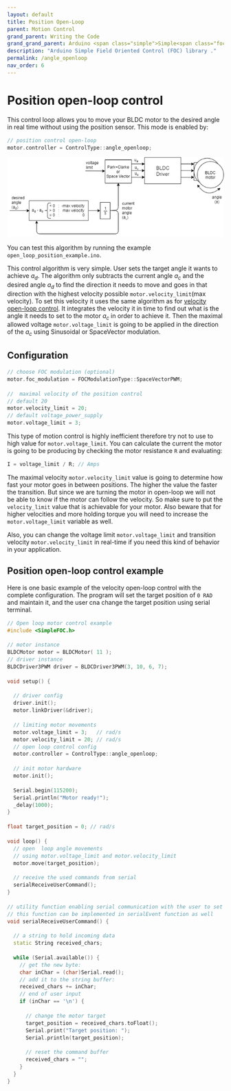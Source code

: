 ```yaml
---
layout: default
title: Position Open-Loop
parent: Motion Control
grand_parent: Writing the Code
grand_grand_parent: Arduino <span class="simple">Simple<span class="foc">FOC</span>library</span>
description: "Arduino Simple Field Oriented Control (FOC) library ."
permalink: /angle_openloop
nav_order: 6
---
```


# Position open-loop control 
This control loop allows you to move your BLDC motor to the desired angle in real time without using the position sensor.  This mode is enabled by:
```cpp
// position control open-loop
motor.controller = ControlType::angle_openloop;
```
<img src="extras/Images/open_loop_angle.png">

You can test this algorithm by running the example `open_loop_position_example.ino`.

This control algorithm is very simple. User sets the target angle it wants to achieve <i>a<sub>d</sub></i>. The algorithm only subtracts the current angle <i>a<sub>c</sub></i> and the desired angle <i>a<sub>d</sub></i> to find the direction it needs to move and goes in that direction with the highest velocity possible `motor.velocity_limit`(max velocity). To set this velocity it uses the same algorithm as for [velocity open-loop control](velocity_openloop). It integrates the velocity it in time to find out what is the angle it needs to set to the motor <i>a<sub>c</sub></i> in order to achieve it. Then the maximal allowed voltage `motor.voltage_limit` is going to be applied in the direction of the <i>a<sub>c</sub></i> using Sinusoidal or SpaceVector modulation.

## Configuration
``` cpp
// choose FOC modulation (optional)
motor.foc_modulation = FOCModulationType::SpaceVectorPWM;

//  maximal velocity of the position control
// default 20
motor.velocity_limit = 20;
// default voltage_power_supply
motor.voltage_limit = 3;
```

This type of motion control is highly inefficient therefore try not to use to high value for `motor.voltage_limit`. You can calculate the current the motor is going to be producing by checking the motor resistance `R` and evaluating:
```cpp
I = voltage_limit / R; // Amps
```

The maximal velocity `motor.velocity_limit` value is going to determine how fast your motor goes in between positions. The higher the value the faster the transition. But since we are turning the motor in open-loop we will not be able to know if the motor can follow the velocity. So make sure to put the `velocity_limit` value that is achievable for your motor. Also beware that for higher velocities and more holding torque you will need to increase the `motor.voltage_limit` variable as well.

Also, you can change the voltage limit `motor.voltage_limit` and transition velocity `motor.velocity_limit` in real-time if you need this kind of behavior in your application.
## Position open-loop control example
Here is one basic example of the velocity open-loop control with the complete configuration. The program will set the target position of `0 RAD` and maintain it, and the user cna change the target position using serial terminal.
```cpp
// Open loop motor control example 
#include <SimpleFOC.h>

// motor instance
BLDCMotor motor = BLDCMotor( 11 );
// driver instance
BLDCDriver3PWM driver = BLDCDriver3PWM(3, 10, 6, 7);

void setup() {

  // driver config
  driver.init();
  motor.linkDriver(&driver);
  
  // limiting motor movements
  motor.voltage_limit = 3;   // rad/s
  motor.velocity_limit = 20; // rad/s
  // open loop control config
  motor.controller = ControlType::angle_openloop;

  // init motor hardware
  motor.init();
  
  Serial.begin(115200);
  Serial.println("Motor ready!");
  _delay(1000);
}

float target_position = 0; // rad/s

void loop() {
  // open  loop angle movements 
  // using motor.voltage_limit and motor.velocity_limit
  motor.move(target_position);

  // receive the used commands from serial
  serialReceiveUserCommand();
}

// utility function enabling serial communication with the user to set the target values
// this function can be implemented in serialEvent function as well
void serialReceiveUserCommand() {
  
  // a string to hold incoming data
  static String received_chars;
  
  while (Serial.available()) {
    // get the new byte:
    char inChar = (char)Serial.read();
    // add it to the string buffer:
    received_chars += inChar;
    // end of user input
    if (inChar == '\n') {
      
      // change the motor target
      target_position = received_chars.toFloat();
      Serial.print("Target position: ");
      Serial.println(target_position);
      
      // reset the command buffer 
      received_chars = "";
    }
  }
}
```